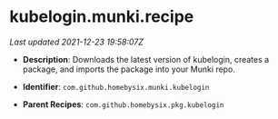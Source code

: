# kubelogin.munki.recipe

_Last updated 2021-12-23 19:58:07Z_

- **Description**: Downloads the latest version of kubelogin, creates a package, and imports the package into your Munki repo.

- **Identifier**: `com.github.homebysix.munki.kubelogin`

- **Parent Recipes**: `com.github.homebysix.pkg.kubelogin`